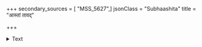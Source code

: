 +++
secondary_sources = [ "MSS_5627",]
jsonClass = "Subhaashita"
title = "आस्तां तावद्"

+++

<details><summary>Text</summary>

आस्तां तावद् दिगन्तप्रथितसुयशसां संगमः सज्जनानां तैः साकं वैरयोगोऽप्यतिशयमहितामुन्नतिं संनिधत्ते।  
लोके कस्यागमिष्यच्छ्रुतिपथमवपुर्वक्त्रशेषोऽपि राहुस् त्रैलोक्यख्यातधाम्नोर्यदि रविशशिनोर्वैरितां नाकरिष्यत्॥
</details>

